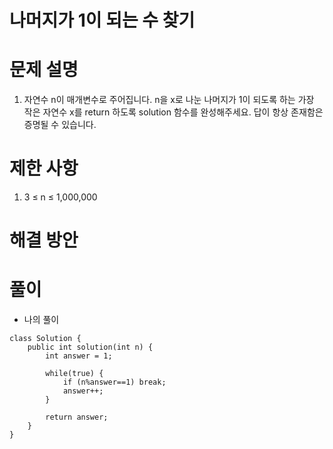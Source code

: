 # 나머지가 1이 되는 수 찾기

# 문제 설명

1. 자연수 n이 매개변수로 주어집니다. n을 x로 나눈 나머지가 1이 되도록 하는 가장 작은 자연수 x를 return 하도록 solution 함수를 완성해주세요. 답이 항상 존재함은 증명될 수 있습니다.

# 제한 사항

1. 3 ≤ n ≤ 1,000,000

# 해결 방안

# 풀이

- 나의 풀이

```
class Solution {
    public int solution(int n) {
        int answer = 1;
        
        while(true) {
            if (n%answer==1) break;
            answer++;
        }
        
        return answer;
    }
}
```